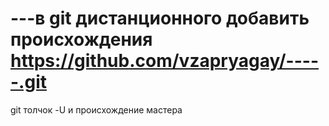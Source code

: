 # ---в git дистанционного добавить происхождения https://github.com/vzapryagay/-----.git
git толчок -U и происхождение мастера
